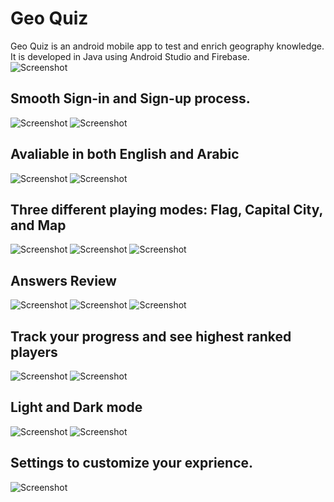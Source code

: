 # Geo Quiz<br/>
Geo Quiz is an android mobile app to test and enrich geography knowledge.<br/>
It is developed in Java using Android Studio and Firebase.<br/>
![Screenshot](screenshots/logo.png)<br/>
## Smooth Sign-in and Sign-up process.<br/>
![Screenshot](screenshots/sign_in.png)  ![Screenshot](screenshots/sign_up.png)<br/>
## Avaliable in both English and Arabic<br/>
![Screenshot](screenshots/main_en.png)  ![Screenshot](screenshots/main_ar.png)<br/>
## Three different playing modes: Flag, Capital City, and Map<br/>
![Screenshot](screenshots/flags.png)  ![Screenshot](screenshots/capital_cities.png) ![Screenshot](screenshots/maps.png)<br/>
## Answers Review<br/>
![Screenshot](screenshots/flags_result.png) ![Screenshot](screenshots/capital_cities_result.png)  ![Screenshot](screenshots/maps_result.png)<br/>
## Track your progress and see highest ranked players<br/>
![Screenshot](screenshots/profile.png)  ![Screenshot](screenshots/leader_board.png)<br/>
## Light and Dark mode<br/>
![Screenshot](screenshots/main_light.png)  ![Screenshot](screenshots/main_dark.png)<br/>
## Settings to customize your exprience.<br/>
![Screenshot](screenshots/settings.png)<br/>
